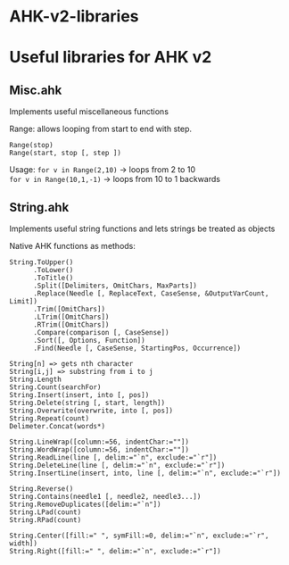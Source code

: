 # AHK-v2-libraries
# Useful libraries for AHK v2

## Misc.ahk  
Implements useful miscellaneous functions 

Range: allows looping from start to end with step.  
```
Range(stop)  
Range(start, stop [, step ])  
```
Usage: `for v in Range(2,10)` -> loops from 2 to 10  
`for v in Range(10,1,-1)` -> loops from 10 to 1 backwards  


## String.ahk
Implements useful string functions and lets strings be treated as objects  

Native AHK functions as methods:
```
String.ToUpper()
	  .ToLower()
	  .ToTitle()
	  .Split([Delimiters, OmitChars, MaxParts])
	  .Replace(Needle [, ReplaceText, CaseSense, &OutputVarCount, Limit])
	  .Trim([OmitChars])
	  .LTrim([OmitChars])
      .RTrim([OmitChars])
	  .Compare(comparison [, CaseSense])
	  .Sort([, Options, Function])
      .Find(Needle [, CaseSense, StartingPos, Occurrence])
```

```
String[n] => gets nth character
String[i,j] => substring from i to j
String.Length
String.Count(searchFor)
String.Insert(insert, into [, pos])
String.Delete(string [, start, length])
String.Overwrite(overwrite, into [, pos])
String.Repeat(count)
Delimeter.Concat(words*)

String.LineWrap([column:=56, indentChar:=""])
String.WordWrap([column:=56, indentChar:=""])
String.ReadLine(line [, delim:="`n", exclude:="`r"])
String.DeleteLine(line [, delim:="`n", exclude:="`r"])
String.InsertLine(insert, into, line [, delim:="`n", exclude:="`r"])

String.Reverse()
String.Contains(needle1 [, needle2, needle3...])
String.RemoveDuplicates([delim:="`n"])
String.LPad(count)
String.RPad(count)

String.Center([fill:=" ", symFill:=0, delim:="`n", exclude:="`r", width])
String.Right([fill:=" ", delim:="`n", exclude:="`r"])
```